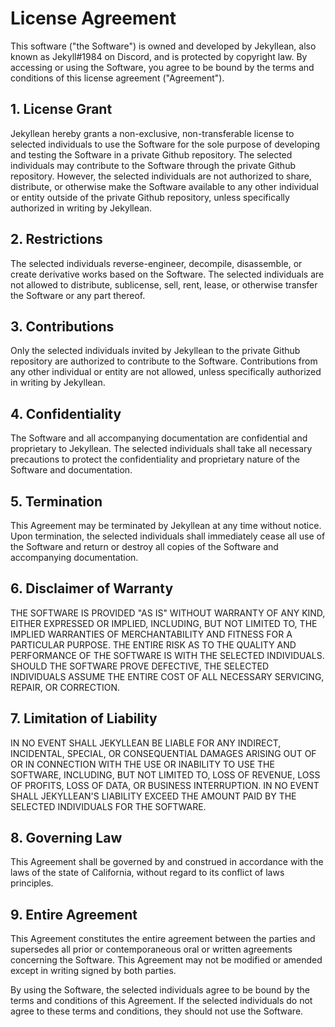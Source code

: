 # License Agreement

This software ("the Software") is owned and developed by Jekyllean, also known as Jekyll#1984 on Discord, and is protected by copyright law. By accessing or using the Software, you agree to be bound by the terms and conditions of this license agreement ("Agreement").

## 1. License Grant
Jekyllean hereby grants a non-exclusive, non-transferable license to selected individuals to use the Software for the sole purpose of developing and testing the Software in a private Github repository. The selected individuals may contribute to the Software through the private Github repository. However, the selected individuals are not authorized to share, distribute, or otherwise make the Software available to any other individual or entity outside of the private Github repository, unless specifically authorized in writing by Jekyllean.

## 2. Restrictions
The selected individuals reverse-engineer, decompile, disassemble, or create derivative works based on the Software. The selected individuals are not allowed to distribute, sublicense, sell, rent, lease, or otherwise transfer the Software or any part thereof.

## 3. Contributions
Only the selected individuals invited by Jekyllean to the private Github repository are authorized to contribute to the Software. Contributions from any other individual or entity are not allowed, unless specifically authorized in writing by Jekyllean.

## 4. Confidentiality
The Software and all accompanying documentation are confidential and proprietary to Jekyllean. The selected individuals shall take all necessary precautions to protect the confidentiality and proprietary nature of the Software and documentation.

## 5. Termination
This Agreement may be terminated by Jekyllean at any time without notice. Upon termination, the selected individuals shall immediately cease all use of the Software and return or destroy all copies of the Software and accompanying documentation.

## 6. Disclaimer of Warranty
THE SOFTWARE IS PROVIDED "AS IS" WITHOUT WARRANTY OF ANY KIND, EITHER EXPRESSED OR IMPLIED, INCLUDING, BUT NOT LIMITED TO, THE IMPLIED WARRANTIES OF MERCHANTABILITY AND FITNESS FOR A PARTICULAR PURPOSE. THE ENTIRE RISK AS TO THE QUALITY AND PERFORMANCE OF THE SOFTWARE IS WITH THE SELECTED INDIVIDUALS. SHOULD THE SOFTWARE PROVE DEFECTIVE, THE SELECTED INDIVIDUALS ASSUME THE ENTIRE COST OF ALL NECESSARY SERVICING, REPAIR, OR CORRECTION.

## 7. Limitation of Liability
IN NO EVENT SHALL JEKYLLEAN BE LIABLE FOR ANY INDIRECT, INCIDENTAL, SPECIAL, OR CONSEQUENTIAL DAMAGES ARISING OUT OF OR IN CONNECTION WITH THE USE OR INABILITY TO USE THE SOFTWARE, INCLUDING, BUT NOT LIMITED TO, LOSS OF REVENUE, LOSS OF PROFITS, LOSS OF DATA, OR BUSINESS INTERRUPTION. IN NO EVENT SHALL JEKYLLEAN'S LIABILITY EXCEED THE AMOUNT PAID BY THE SELECTED INDIVIDUALS FOR THE SOFTWARE.

## 8. Governing Law
This Agreement shall be governed by and construed in accordance with the laws of the state of California, without regard to its conflict of laws principles.

## 9. Entire Agreement
This Agreement constitutes the entire agreement between the parties and supersedes all prior or contemporaneous oral or written agreements concerning the Software. This Agreement may not be modified or amended except in writing signed by both parties.

By using the Software, the selected individuals agree to be bound by the terms and conditions of this Agreement. If the selected individuals do not agree to these terms and conditions, they should not use the Software.
